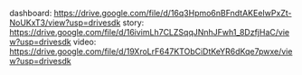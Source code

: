 dashboard: https://drive.google.com/file/d/16q3Hpmo6nBFndtAKEeIwPxZt-NoUKxT3/view?usp=drivesdk
story: https://drive.google.com/file/d/16ivimLh7CLZSqqJNnhJFwh1_8DzfjHaC/view?usp=drivesdk
video: https://drive.google.com/file/d/19XroLrF647KTObCiDtKeYR6dKqe7pwxe/view?usp=drivesdk
